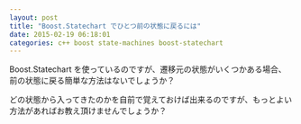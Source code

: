 ```yaml
---
layout: post
title: "Boost.Statechart でひとつ前の状態に戻るには"
date: 2015-02-19 06:18:01
categories: c++ boost state-machines boost-statechart
---
```

<p>Boost.Statechart を使っているのですが、遷移元の状態がいくつかある場合、前の状態に戻る簡単な方法はないでしょうか？</p>

<p>どの状態から入ってきたのかを自前で覚えておけば出来るのですが、もっとよい方法があればお教え頂けませんでしょうか？</p>
